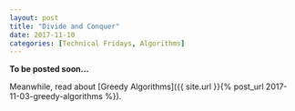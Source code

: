 ```yaml
---
layout: post
title: "Divide and Conquer"
date: 2017-11-10
categories: [Technical Fridays, Algorithms]
---
```


**To be posted soon...**

Meanwhile, read about [Greedy Algorithms]({{ site.url }}{% post_url 2017-11-03-greedy-algorithms %}).

